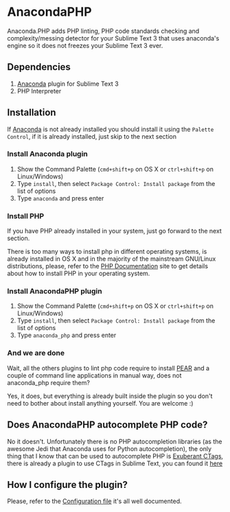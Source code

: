 AnacondaPHP
===========

Anaconda.PHP adds PHP linting, PHP code standards checking and complexity/messing detector for your Sublime Text 3 that uses anaconda's engine so it does not freezes your Sublime Text 3 ever.

## Dependencies

1. [Anaconda](https://github.com/DamnWidget/anaconda) plugin for Sublime Text 3
2. PHP Interpreter

## Installation

If [Anaconda](https://github.com/DamnWidget/anaconda) is not already installed you should install it using the `Palette Control`, if it is already installed, just skip to the next section

### Install Anaconda plugin

1. Show the Command Palette (`cmd+shift+p` on OS X or `ctrl+shift+p` on Linux/Windows) 
2. Type `install`, then select `Package Control: Install package` from the list of options
3. Type `anaconda` and press enter

### Install PHP

If you have PHP already installed in your system, just go forward to the next section.

There is too many ways to install php in different operating systems, is already installed in OS X and in the majority of the mainstream GNU/Linux distributions, please, refer to the [PHP Documentation](http://wwww.php.net) site to get details about how to install PHP in your operating system.

### Install AnacondaPHP plugin

1. Show the Command Palette (`cmd+shift+p` on OS X or `ctrl+shift+p` on Linux/Windows) 
2. Type `install`, then select `Package Control: Install package` from the list of options
3. Type `anaconda_php` and press enter

### And we are done 

Wait, all the others plugins to lint php code require to install [PEAR](http://pear.php.net/) and a couple of command line applications in manual way, does not anaconda_php require them?

Yes, it does, but everything is already built inside the plugin so you don't need to bother about install anything yourself. You are welcome :)

## Does AnacondaPHP autocomplete PHP code?

No it doesn't. Unfortunately there is no PHP autocompletion libraries (as the awesome Jedi that Anaconda uses for Python autocompletion), the only thing that I know that can be used to autocomplete PHP is [Exuberant CTags](http://ctags.sourceforge.net/), there is already a plugin to use CTags in Sublime Text, you can found it [here](https://github.com/SublimeText/CTags)

## How I configure the plugin?

Please, refer to the [Configuration file](https://raw.githubusercontent.com/DamnWidget/anaconda_php/master/AnacondaPHP.sublime-settings) it's all well documented.
